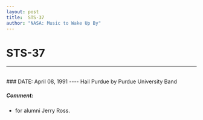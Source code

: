 ```yaml
---
layout: post
title:  STS-37
author: "NASA: Music to Wake Up By"
---
```


# STS-37
----
<br/>
### DATE: April 08, 1991
----
Hail Purdue by Purdue University Band

##### Comment:
* for alumni Jerry Ross.
